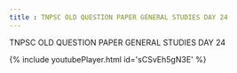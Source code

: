 ```yaml
---
title : TNPSC OLD QUESTION PAPER GENERAL STUDIES DAY 24
---
```


TNPSC OLD QUESTION PAPER GENERAL STUDIES DAY 24



{% include youtubePlayer.html id='sCSvEh5gN3E' %}
